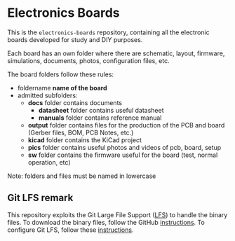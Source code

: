 Electronics Boards
==================

This is the `electronics-boards` repository, containing all the electronic boards developed for study and DIY purposes.

Each board has an own folder where there are schematic, layout, firmware, simulations, documents, photos, configuration files, etc.

The board folders follow these rules:
- foldername **name of the board** 
- admitted subfolders:
   - **docs** folder contains documents
      - **datasheet** folder contains useful datasheet
      - **manuals** folder contains reference manual
   - **output** folder contains files for the production of the PCB and board (Gerber files, BOM, PCB Notes, etc.)
   - **kicad** folder contains the KiCad project
   - **pics** folder contains useful photos and videos of pcb, board, setup
   - **sw** folder contains the firmware useful for the board (test, normal operation, etc)
   
Note: folders and files must be named in lowercase

## Git LFS remark
This repository exploits the Git Large File Support ([LFS][1]) to handle the binary files.
To download the binary files, follow the GitHub [instructions][2]. To configure Git LFS, follow these [instructions][3].


[1]: https://git-lfs.github.com/
[2]: https://help.github.com/articles/installing-git-large-file-storage/
[3]: https://help.github.com/en/github/managing-large-files/configuring-git-large-file-storage
